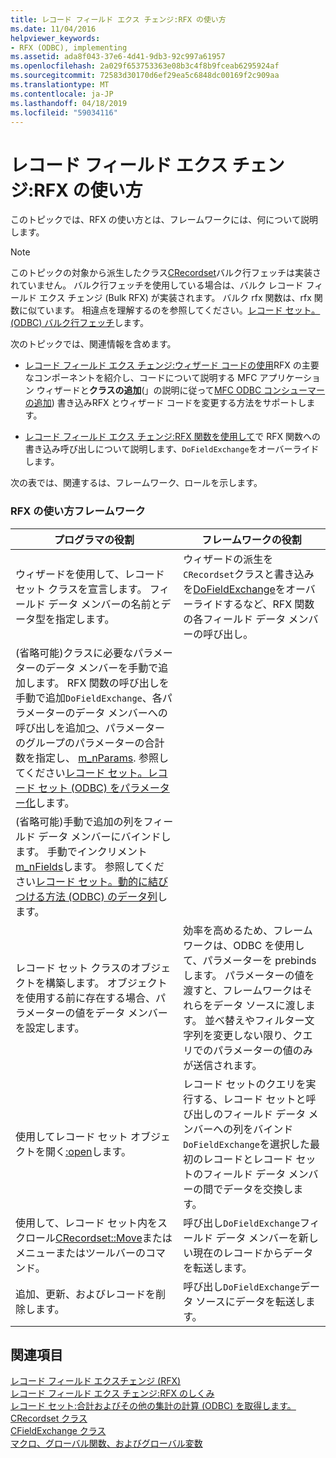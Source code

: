 ```yaml
---
title: レコード フィールド エクス チェンジ:RFX の使い方
ms.date: 11/04/2016
helpviewer_keywords:
- RFX (ODBC), implementing
ms.assetid: ada8f043-37e6-4d41-9db3-92c997a61957
ms.openlocfilehash: 2a029f653753363e08b3c4f8b9fceab6295924af
ms.sourcegitcommit: 72583d30170d6ef29ea5c6848dc00169f2c909aa
ms.translationtype: MT
ms.contentlocale: ja-JP
ms.lasthandoff: 04/18/2019
ms.locfileid: "59034116"
---
```

# <a name="record-field-exchange-using-rfx"></a>レコード フィールド エクス チェンジ:RFX の使い方

このトピックでは、RFX の使い方とは、フレームワークには、何について説明します。

> [!NOTE]
>  このトピックの対象から派生したクラス[CRecordset](../../mfc/reference/crecordset-class.md)バルク行フェッチは実装されていません。 バルク行フェッチを使用している場合は、バルク レコード フィールド エクス チェンジ (Bulk RFX) が実装されます。 バルク rfx 関数は、rfx 関数に似ています。 相違点を理解するのを参照してください。[レコード セット。(ODBC) バルク行フェッチ](../../data/odbc/recordset-fetching-records-in-bulk-odbc.md)します。

次のトピックでは、関連情報を含めます。

- [レコード フィールド エクス チェンジ:ウィザード コードの使用](../../data/odbc/record-field-exchange-working-with-the-wizard-code.md)RFX の主要なコンポーネントを紹介し、コードについて説明する MFC アプリケーション ウィザードと**クラスの追加**(」の説明に従って[MFC ODBC コンシューマーの追加](../../mfc/reference/adding-an-mfc-odbc-consumer.md)) 書き込みRFX とウィザード コードを変更する方法をサポートします。

- [レコード フィールド エクス チェンジ:RFX 関数を使用して](../../data/odbc/record-field-exchange-using-the-rfx-functions.md)で RFX 関数への書き込み呼び出しについて説明します、`DoFieldExchange`をオーバーライドします。

次の表では、関連するは、フレームワーク、ロールを示します。

### <a name="using-rfx-you-and-the-framework"></a>RFX の使い方フレームワーク

|プログラマの役割|フレームワークの役割|
|---------|-------------------|
|ウィザードを使用して、レコード セット クラスを宣言します。 フィールド データ メンバーの名前とデータ型を指定します。|ウィザードの派生を`CRecordset`クラスと書き込みを[DoFieldExchange](../../mfc/reference/crecordset-class.md#dofieldexchange)をオーバーライドするなど、RFX 関数の各フィールド データ メンバーの呼び出し。|
|(省略可能)クラスに必要なパラメーターのデータ メンバーを手動で追加します。 RFX 関数の呼び出しを手動で追加`DoFieldExchange`、各パラメーターのデータ メンバーへの呼び出しを追加[つ](../../mfc/reference/cfieldexchange-class.md#setfieldtype)、パラメーターのグループのパラメーターの合計数を指定し、 [m_nParams](../../mfc/reference/crecordset-class.md#m_nparams). 参照してください[レコード セット。レコード セット (ODBC) をパラメーター化](../../data/odbc/recordset-parameterizing-a-recordset-odbc.md)します。||
|(省略可能)手動で追加の列をフィールド データ メンバーにバインドします。 手動でインクリメント[m_nFields](../../mfc/reference/crecordset-class.md#m_nfields)します。 参照してください[レコード セット。動的に結びつける方法 (ODBC) のデータ列](../../data/odbc/recordset-dynamically-binding-data-columns-odbc.md)します。||
|レコード セット クラスのオブジェクトを構築します。 オブジェクトを使用する前に存在する場合、パラメーターの値をデータ メンバーを設定します。|効率を高めるため、フレームワークは、ODBC を使用して、パラメーターを prebinds します。 パラメーターの値を渡すと、フレームワークはそれらをデータ ソースに渡します。 並べ替えやフィルター文字列を変更しない限り、クエリでのパラメーターの値のみが送信されます。|
|使用してレコード セット オブジェクトを開く[:open](../../mfc/reference/crecordset-class.md#open)します。|レコード セットのクエリを実行する、レコード セットと呼び出しのフィールド データ メンバーへの列をバインド`DoFieldExchange`を選択した最初のレコードとレコード セットのフィールド データ メンバーの間でデータを交換します。|
|使用して、レコード セット内をスクロール[CRecordset::Move](../../mfc/reference/crecordset-class.md#move)またはメニューまたはツールバーのコマンド。|呼び出し`DoFieldExchange`フィールド データ メンバーを新しい現在のレコードからデータを転送します。|
|追加、更新、およびレコードを削除します。|呼び出し`DoFieldExchange`データ ソースにデータを転送します。|

## <a name="see-also"></a>関連項目

[レコード フィールド エクスチェンジ (RFX)](../../data/odbc/record-field-exchange-rfx.md)<br/>
[レコード フィールド エクス チェンジ:RFX のしくみ](../../data/odbc/record-field-exchange-how-rfx-works.md)<br/>
[レコード セット:合計およびその他の集計の計算 (ODBC) を取得します。](../../data/odbc/recordset-obtaining-sums-and-other-aggregate-results-odbc.md)<br/>
[CRecordset クラス](../../mfc/reference/crecordset-class.md)<br/>
[CFieldExchange クラス](../../mfc/reference/cfieldexchange-class.md)<br/>
[マクロ、グローバル関数、およびグローバル変数](../../mfc/reference/mfc-macros-and-globals.md)

